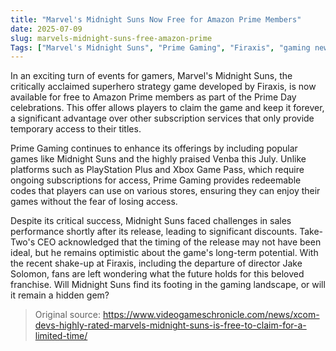 ```yaml
---
title: "Marvel's Midnight Suns Now Free for Amazon Prime Members"
date: 2025-07-09
slug: marvels-midnight-suns-free-amazon-prime
Tags: ["Marvel's Midnight Suns", "Prime Gaming", "Firaxis", "gaming news"]
---
```


In an exciting turn of events for gamers, Marvel's Midnight Suns, the critically acclaimed superhero strategy game developed by Firaxis, is now available for free to Amazon Prime members as part of the Prime Day celebrations. This offer allows players to claim the game and keep it forever, a significant advantage over other subscription services that only provide temporary access to their titles.

Prime Gaming continues to enhance its offerings by including popular games like Midnight Suns and the highly praised Venba this July. Unlike platforms such as PlayStation Plus and Xbox Game Pass, which require ongoing subscriptions for access, Prime Gaming provides redeemable codes that players can use on various stores, ensuring they can enjoy their games without the fear of losing access.

Despite its critical success, Midnight Suns faced challenges in sales performance shortly after its release, leading to significant discounts. Take-Two's CEO acknowledged that the timing of the release may not have been ideal, but he remains optimistic about the game's long-term potential. With the recent shake-up at Firaxis, including the departure of director Jake Solomon, fans are left wondering what the future holds for this beloved franchise. Will Midnight Suns find its footing in the gaming landscape, or will it remain a hidden gem?

> Original source: https://www.videogameschronicle.com/news/xcom-devs-highly-rated-marvels-midnight-suns-is-free-to-claim-for-a-limited-time/